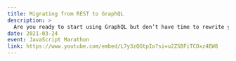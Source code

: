 ```yaml
---
title: Migrating from REST to GraphQL
description: >
  Are you ready to start using GraphQL but don’t have time to rewrite your legacy REST API? In this session, we’ll show you some strategies for incrementally porting your APIs to start using GraphQL that allows you to leverage your existing REST APIs.
date: 2021-03-24
event: JavaScript Marathon
link: https://www.youtube.com/embed/L7y3zQGtpIo?si=u2ZSBFiTCOxz4EW8
---
```

